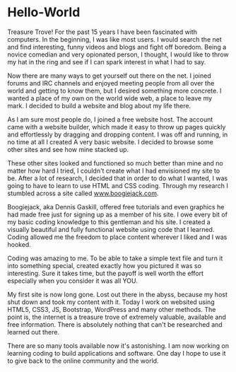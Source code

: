 # Hello-World
Treasure Trove!
   For the past 15 years I have been fascinated with computers. In the beginning, I was like most users. I would search the net and find interesting, funny videos and blogs and fight off boredom. Being a novice comedian and very opionated person, I thought, I would like to throw my hat in the ring and see if I can spark interest in what I had to say.

   Now there are many ways to get yourself out there on the net. I joined forums and IRC channels and enjoyed meeting people from all over the world and getting to know them, but I desired something more concrete. I wanted a place of my own on the world wide web, a place to leave my mark. I decided to build a website and blog about my life there.

   As I am sure most people do, I joined a free website host. The account came with a website builder, which made it easy to throw up pages quickly and effortlessly by dragging and dropping content. I was off and running, in no time at all I created A very basic website. I decided to browse some other sites and see how mine stacked up.

   These other sites looked and functioned so much better than mine and no matter how hard I tried, I couldn't create what I had envisioned my site to be. After a lot of research, I decided that in order to do what I wanted, I was going to have to learn to use HTML and CSS coding. Through my research I stumbled across a site called www.boogiejack.com.

   Boogiejack, aka Dennis Gaskill, offered free tutorials and even graphics he had made free just for signing up as a member of his site. I owe every bit of my basic coding knowledge to this gentleman and his site. I created a visually beautiful and fully functional website using code that I learned. Coding allowed me the freedom to place content wherever I liked and I was hooked.

   Coding was amazing to me. To be able to take a simple text file and turn it into something special, created exactly how you pictured it was so interesting. Sure it takes time, but the payoff is well worth the effort especially when you consider it was all YOU.

   My first site is now long gone. Lost out there in the abyss, because my host shut down and took my content with it. Today I work on websited using HTML5, CSS3, JS, Bootstrap, WordPress and many other methods. The point is, the internet is a treasure trove of extremely valuable, available and free information. There is absolutely nothing that can't be researched and learned out there.

   There are so many tools available now it's astonishing. I am now working on learning coding to build applications and software. One day I hope to use it to give back to the online community and the world.

